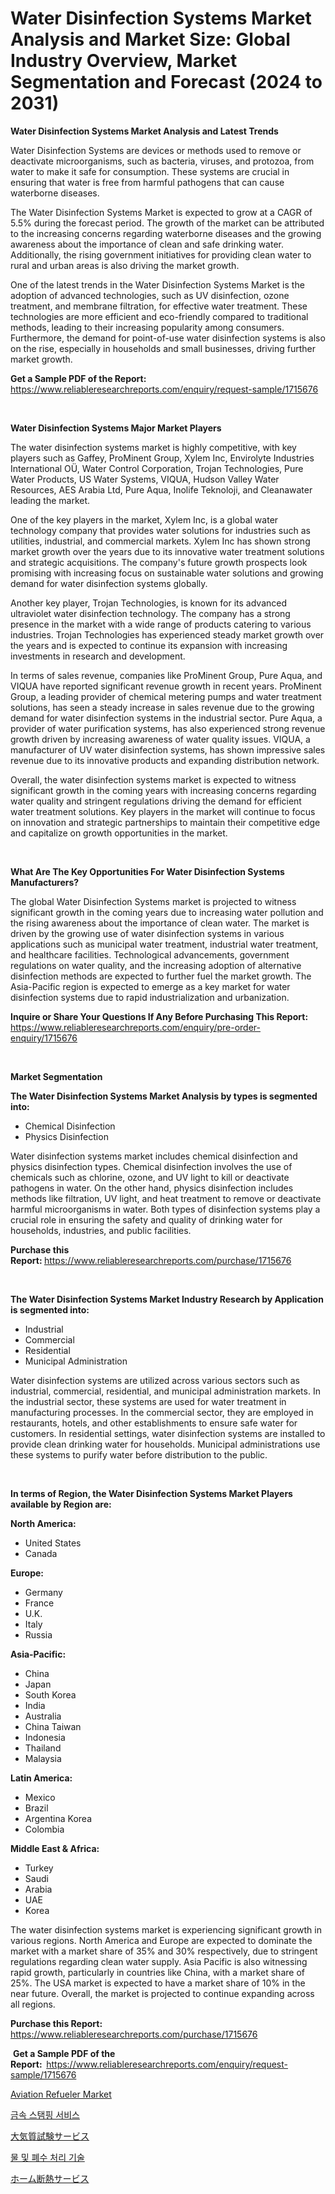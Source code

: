 <p><h1>Water Disinfection Systems Market Analysis and Market Size: Global Industry Overview, Market Segmentation and Forecast (2024 to 2031)</h1></p><p><strong>Water Disinfection Systems Market Analysis and Latest Trends</strong></p>
<p><p>Water Disinfection Systems are devices or methods used to remove or deactivate microorganisms, such as bacteria, viruses, and protozoa, from water to make it safe for consumption. These systems are crucial in ensuring that water is free from harmful pathogens that can cause waterborne diseases.</p><p>The Water Disinfection Systems Market is expected to grow at a CAGR of 5.5% during the forecast period. The growth of the market can be attributed to the increasing concerns regarding waterborne diseases and the growing awareness about the importance of clean and safe drinking water. Additionally, the rising government initiatives for providing clean water to rural and urban areas is also driving the market growth.</p><p>One of the latest trends in the Water Disinfection Systems Market is the adoption of advanced technologies, such as UV disinfection, ozone treatment, and membrane filtration, for effective water treatment. These technologies are more efficient and eco-friendly compared to traditional methods, leading to their increasing popularity among consumers. Furthermore, the demand for point-of-use water disinfection systems is also on the rise, especially in households and small businesses, driving further market growth.</p></p>
<p><strong>Get a Sample PDF of the Report:&nbsp;</strong> <a href="https://www.reliableresearchreports.com/enquiry/request-sample/1715676">https://www.reliableresearchreports.com/enquiry/request-sample/1715676</a></p>
<p>&nbsp;</p>
<p><strong>Water Disinfection Systems Major Market Players</strong></p>
<p><p>The water disinfection systems market is highly competitive, with key players such as Gaffey, ProMinent Group, Xylem Inc, Envirolyte Industries International OÜ, Water Control Corporation, Trojan Technologies, Pure Water Products, US Water Systems, VIQUA, Hudson Valley Water Resources, AES Arabia Ltd, Pure Aqua, Inolife Teknoloji, and Cleanawater leading the market.</p><p>One of the key players in the market, Xylem Inc, is a global water technology company that provides water solutions for industries such as utilities, industrial, and commercial markets. Xylem Inc has shown strong market growth over the years due to its innovative water treatment solutions and strategic acquisitions. The company's future growth prospects look promising with increasing focus on sustainable water solutions and growing demand for water disinfection systems globally.</p><p>Another key player, Trojan Technologies, is known for its advanced ultraviolet water disinfection technology. The company has a strong presence in the market with a wide range of products catering to various industries. Trojan Technologies has experienced steady market growth over the years and is expected to continue its expansion with increasing investments in research and development.</p><p>In terms of sales revenue, companies like ProMinent Group, Pure Aqua, and VIQUA have reported significant revenue growth in recent years. ProMinent Group, a leading provider of chemical metering pumps and water treatment solutions, has seen a steady increase in sales revenue due to the growing demand for water disinfection systems in the industrial sector. Pure Aqua, a provider of water purification systems, has also experienced strong revenue growth driven by increasing awareness of water quality issues. VIQUA, a manufacturer of UV water disinfection systems, has shown impressive sales revenue due to its innovative products and expanding distribution network.</p><p>Overall, the water disinfection systems market is expected to witness significant growth in the coming years with increasing concerns regarding water quality and stringent regulations driving the demand for efficient water treatment solutions. Key players in the market will continue to focus on innovation and strategic partnerships to maintain their competitive edge and capitalize on growth opportunities in the market.</p></p>
<p>&nbsp;</p>
<p><strong>What Are The Key Opportunities For Water Disinfection Systems Manufacturers?</strong></p>
<p><p>The global Water Disinfection Systems market is projected to witness significant growth in the coming years due to increasing water pollution and the rising awareness about the importance of clean water. The market is driven by the growing use of water disinfection systems in various applications such as municipal water treatment, industrial water treatment, and healthcare facilities. Technological advancements, government regulations on water quality, and the increasing adoption of alternative disinfection methods are expected to further fuel the market growth. The Asia-Pacific region is expected to emerge as a key market for water disinfection systems due to rapid industrialization and urbanization.</p></p>
<p><strong>Inquire or Share Your Questions If Any Before Purchasing This Report:</strong> <a href="https://www.reliableresearchreports.com/enquiry/pre-order-enquiry/1715676">https://www.reliableresearchreports.com/enquiry/pre-order-enquiry/1715676</a></p>
<p>&nbsp;</p>
<p><strong>Market Segmentation</strong></p>
<p><strong>The Water Disinfection Systems Market Analysis by types is segmented into:</strong></p>
<p><ul><li>Chemical Disinfection</li><li>Physics Disinfection</li></ul></p>
<p><p>Water disinfection systems market includes chemical disinfection and physics disinfection types. Chemical disinfection involves the use of chemicals such as chlorine, ozone, and UV light to kill or deactivate pathogens in water. On the other hand, physics disinfection includes methods like filtration, UV light, and heat treatment to remove or deactivate harmful microorganisms in water. Both types of disinfection systems play a crucial role in ensuring the safety and quality of drinking water for households, industries, and public facilities.</p></p>
<p><strong>Purchase this Report:&nbsp;</strong><a href="https://www.reliableresearchreports.com/purchase/1715676">https://www.reliableresearchreports.com/purchase/1715676</a></p>
<p>&nbsp;</p>
<p><strong>The Water Disinfection Systems Market Industry Research by Application is segmented into:</strong></p>
<p><ul><li>Industrial</li><li>Commercial</li><li>Residential</li><li>Municipal Administration</li></ul></p>
<p><p>Water disinfection systems are utilized across various sectors such as industrial, commercial, residential, and municipal administration markets. In the industrial sector, these systems are used for water treatment in manufacturing processes. In the commercial sector, they are employed in restaurants, hotels, and other establishments to ensure safe water for customers. In residential settings, water disinfection systems are installed to provide clean drinking water for households. Municipal administrations use these systems to purify water before distribution to the public.</p></p>
<p>&nbsp;</p>
<p><strong>In terms of Region, the Water Disinfection Systems Market Players available by Region are:</strong></p>
<p>
    <p> <strong> North America: </strong>
        <ul>
            <li>United States</li>
            <li>Canada</li>
        </ul>
        </p> 
    <p> <strong> Europe: </strong>
        <ul>
            <li>Germany</li>
            <li>France</li>
            <li>U.K.</li>
            <li>Italy</li>
            <li>Russia</li>
        </ul>
        </p> 
    <p> <strong> Asia-Pacific: </strong>
        <ul>
            <li>China</li>
            <li>Japan</li>
            <li>South Korea</li>
            <li>India</li>
            <li>Australia</li>
            <li>China Taiwan</li>
            <li>Indonesia</li>
            <li>Thailand</li>
            <li>Malaysia</li>
        </ul>
        </p> 
    <p> <strong> Latin America: </strong>
        <ul>
            <li>Mexico</li>
            <li>Brazil</li>
            <li>Argentina Korea</li>
            <li>Colombia</li>
        </ul>
        </p> 
    <p> <strong> Middle East & Africa: </strong>
        <ul>
            <li>Turkey</li>
            <li>Saudi</li>
            <li>Arabia</li>
            <li>UAE</li>
            <li>Korea</li>
        </ul>
    </p>
    </p>
<p><p>The water disinfection systems market is experiencing significant growth in various regions. North America and Europe are expected to dominate the market with a market share of 35% and 30% respectively, due to stringent regulations regarding clean water supply. Asia Pacific is also witnessing rapid growth, particularly in countries like China, with a market share of 25%. The USA market is expected to have a market share of 10% in the near future. Overall, the market is projected to continue expanding across all regions.</p></p>
<p><strong>Purchase this Report: </strong><a href="https://www.reliableresearchreports.com/purchase/1715676">https://www.reliableresearchreports.com/purchase/1715676</a></p>
<p>&nbsp;<strong>Get a Sample PDF of the Report:&nbsp;&nbsp;</strong><a href="https://www.reliableresearchreports.com/enquiry/request-sample/1715676">https://www.reliableresearchreports.com/enquiry/request-sample/1715676</a></p>
<p><strong></strong></p>
<p><p><a href="https://view.publitas.com/reportprime-1/aviation-refueler-market-size-reflecting-a-forecast-till-2031-market-by-type-by-application-and-by-geography/">Aviation Refueler Market</a></p><p><a href="https://medium.com/@brandonramos59/%EA%B8%88%EC%86%8D-%EC%8A%A4%ED%83%AC%ED%95%91-%EC%84%9C%EB%B9%84%EC%8A%A4-%EC%8B%9C%EC%9E%A5-%EB%8F%99%ED%96%A5-%EB%B0%8F-%EC%8B%9C%EC%9E%A5-%EB%B6%84%EC%84%9D%EC%9D%80-2024%EB%85%84%EB%B6%80%ED%84%B0-2031%EB%85%84%EA%B9%8C%EC%A7%80-%EC%98%88%EC%B8%A1%EB%90%A9%EB%8B%88%EB%8B%A4-05b5646ce679">금속 스탬핑 서비스</a></p><p><a href="https://medium.com/@royalmiller09/%E3%82%A8%E3%82%A2%E3%82%AF%E3%82%AA%E3%83%AA%E3%83%86%E3%82%A3%E3%83%86%E3%82%B9%E3%83%88%E3%82%B5%E3%83%BC%E3%83%93%E3%82%B9%E5%B8%82%E5%A0%B4%E3%81%AE%E5%88%86%E6%9E%90%E3%81%A82024%E5%B9%B4%E3%81%8B%E3%82%892031%E5%B9%B4%E3%81%BE%E3%81%A7%E3%81%AE%E4%BA%88%E6%B8%AC%E3%81%95%E3%82%8C%E3%82%8B%E8%A6%8F%E6%A8%A1-be4e58b6524c">大気質試験サービス</a></p><p><a href="https://medium.com/@brandonramos59/%EB%AC%BC-%EB%B0%8F-%ED%8F%90%EC%88%98-%EC%B2%98%EB%A6%AC-%EA%B8%B0%EC%88%A0-%EC%8B%9C%EC%9E%A5-%EA%B2%BD%EC%9F%81-%EB%B6%84%EC%84%9D-%EC%8B%9C%EC%9E%A5-%EB%8F%99%ED%96%A5-%EB%B0%8F-2031%EB%85%84%EA%B9%8C%EC%A7%80%EC%9D%98-%EC%98%88%EC%B8%A1-185d15e70a3b">물 및 폐수 처리 기술</a></p><p><a href="https://medium.com/@royalmiller09/%E5%AE%B6%E5%BA%AD%E6%96%AD%E7%86%B1%E3%82%B5%E3%83%BC%E3%83%93%E3%82%B9%E5%B8%82%E5%A0%B4-%E7%AB%B6%E4%BA%89%E5%88%86%E6%9E%90-%E5%B8%82%E5%A0%B4%E5%8B%95%E5%90%91-2031%E5%B9%B4%E3%81%BE%E3%81%A7%E3%81%AE%E4%BA%88%E6%B8%AC-dc3981451f40">ホーム断熱サービス</a></p></p>